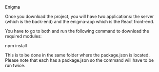Enigma 

Once you download the project, you will have two applications: the server (which is the back-end) and the enigma-app which is the React front-end.

You have to go to both and run the following command to download the required modules:

npm install

This is to be done in the same folder where the package.json is located. Please note that each has a package.json so the command will have to be run twice.
